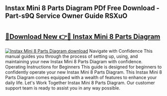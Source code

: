 ## Instax Mini 8 Parts Diagram PDf Free Download - Part-s9Q Service Owner Guide RSXuO

# <h2><a href="http://dfmdh1.blite.top/?on=Instax+Mini+8+Parts+Diagram">🔗Download New 👉🔴 Instax Mini 8 Parts Diagram</a></h2>

[![Instax Mini 8 Parts Diagram download](https://i.imgur.com/lujVjoI.png)](http://dfmdh1.blite.top/?on=Instax+Mini+8+Parts+Diagram)
Navigate with Confidence This manual guides you through the process of setting up, using, and maintaining your new Instax Mini 8 Parts Diagram with confidence. Operating Instructions for Beginners This guide is designed for beginners to confidently operate your new Instax Mini 8 Parts Diagram. This Instax Mini 8 Parts Diagram comes equipped with a wealth of features to enhance your daily life. Let's Work Together Instax Mini 8 Parts Diagram. Our customer support team is ready to assist you in any way possible.
